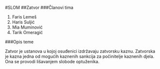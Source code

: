 #SLOM
##Zatvor
###Članovi tima
1. Faris Lemeš
2. Haris Suljić
3. Mia Muminović
4. Tarik Omeragić

###Opis teme

Zatvor je ustanova u kojoj osuđenici izdržavaju zatvorsku kaznu. Zatvorska je kazna jedna od mogućih kaznenih sankcija za počinitelje kaznenih djela. Ona se provodi lišavanjem slobode optuženika.




